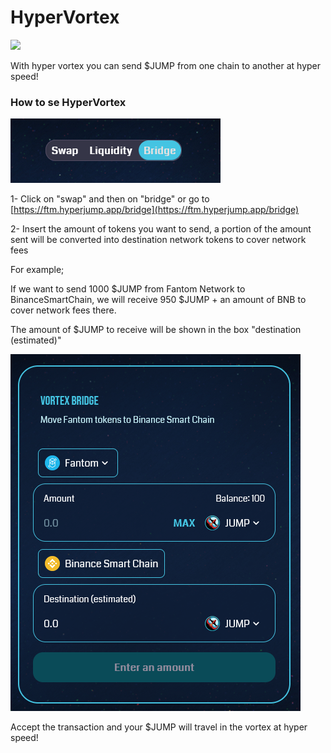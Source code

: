 # HyperVortex

![](../.gitbook/assets/HYPER-VORTEX-v2\_copy.png)

With hyper vortex you can send $JUMP from one chain to another at hyper speed!

### How to se HyperVortex

![](<../.gitbook/assets/image (17).png>)

1- Click on "swap" and then on "bridge" or go to [https://ftm.hyperjump.app/bridge](https://ftm.hyperjump.app/bridge)

2- Insert the amount of tokens you want to send, a portion of the amount sent will be converted into destination network tokens to cover network fees

For example;&#x20;

If we want to send 1000 $JUMP from Fantom Network to BinanceSmartChain, we will receive 950 $JUMP + an amount of BNB to cover network fees there.

The amount of $JUMP to receive will be shown in the box "destination (estimated)"

![](<../.gitbook/assets/image (14).png>)

Accept the transaction and your $JUMP will travel in the vortex at hyper speed!
